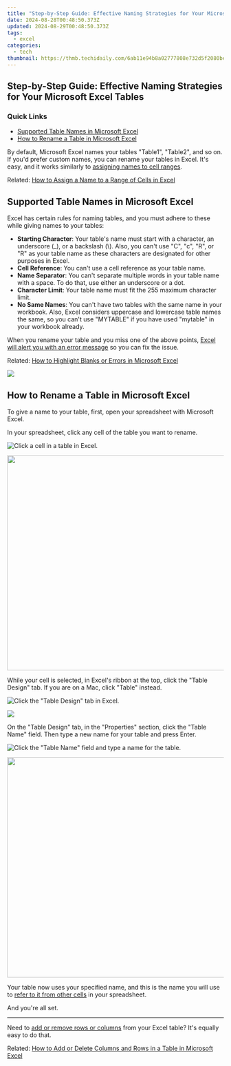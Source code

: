 ```yaml
---
title: "Step-by-Step Guide: Effective Naming Strategies for Your Microsoft Excel Tables"
date: 2024-08-28T00:48:50.373Z
updated: 2024-08-29T00:48:50.373Z
tags:
  - excel
categories:
  - tech
thumbnail: https://thmb.techidaily.com/6ab11e94b8a02777808e732d5f2080be3cb5bc04d41c7f6aa8db8cb93929f141.jpg
---
```


## Step-by-Step Guide: Effective Naming Strategies for Your Microsoft Excel Tables

### Quick Links

* [Supported Table Names in Microsoft Excel](https://android-transfer.techidaily.com/in-2024-5-ways-to-teach-you-to-transfer-files-from-poco-x6-pro-to-other-android-devices-easily-drfone-by-drfone-transfer-from-android-transfer-from-android/)
* [How to Rename a Table in Microsoft Excel](https://youtube-clips.techidaily.com/smooth-cinematography-best-stabilizers-listed/)

 By default, Microsoft Excel names your tables "Table1", "Table2", and so on. If you'd prefer custom names, you can rename your tables in Excel. It's easy, and it works similarly to [assigning names to cell ranges](https://fox-blue.techidaily.com/2024-approved-mastering-chroma-key-techniques-in-live-broadcasts/).

Related: [How to Assign a Name to a Range of Cells in Excel](https://fox-blue.techidaily.com/2024-approved-mastering-chroma-key-techniques-in-live-broadcasts/) 

##  Supported Table Names in Microsoft Excel

 Excel has certain rules for naming tables, and you must adhere to these while giving names to your tables:

* **Starting Character**: Your table's name must start with a character, an underscore (\_), or a backslash (\\). Also, you can't use "C", "c", "R", or "R" as your table name as these characters are designated for other purposes in Excel.
* **Cell Reference**: You can't use a cell reference as your table name.
* **Name Separator**: You can't separate multiple words in your table name with a space. To do that, use either an underscore or a dot.
* **Character Limit**: Your table name must fit the 255 maximum character limit.
* **No Same Names**: You can't have two tables with the same name in your workbook. Also, Excel considers uppercase and lowercase table names the same, so you can't use "MYTABLE" if you have used "mytable" in your workbook already.

 When you rename your table and you miss one of the above points, [Excel will alert you with an error message](https://ios-unlock.techidaily.com/in-2024-iphone-12-pro-asking-for-passcode-after-ios-1714-update-what-to-do-by-drfone-ios/) so you can fix the issue.

Related: [How to Highlight Blanks or Errors in Microsoft Excel](https://ios-unlock.techidaily.com/in-2024-iphone-12-pro-asking-for-passcode-after-ios-1714-update-what-to-do-by-drfone-ios/) 

<!-- affiliate ads begin -->
<a href="https://store.massmailsoftware.com/order/checkout.php?PRODS=1095219&QTY=1&AFFILIATE=108875&CART=1"><img src="https://secure.avangate.com/images/merchant/dc87c13749315c7217cdc4ac692e704c/banera_for_partners-20_%281%29.jpg" border="0"></a>
<!-- affiliate ads end -->
##  How to Rename a Table in Microsoft Excel

 To give a name to your table, first, open your spreadsheet with Microsoft Excel.

 In your spreadsheet, click any cell of the table you want to rename.

![Click a cell in a table in Excel.](https://static1.howtogeekimages.com/wordpress/wp-content/uploads/2021/11/1-select-table.png) 

<!-- affiliate ads begin -->
<a href="https://appsumo.8odi.net/c/5597632/2087407/7443" target="_top" id="2087407"><img src="//a.impactradius-go.com/display-ad/7443-2087407" border="0" alt="" width="600" height="500"/></a><img height="0" width="0" src="https://appsumo.8odi.net/i/5597632/2087407/7443" style="position:absolute;visibility:hidden;" border="0" />
<!-- affiliate ads end -->
 While your cell is selected, in Excel's ribbon at the top, click the "Table Design" tab. If you are on a Mac, click "Table" instead.

![Click the "Table Design" tab in Excel.](https://static1.howtogeekimages.com/wordpress/wp-content/uploads/2021/11/2-excel-table-design-tab.png) 

<!-- affiliate ads begin -->
<a href="https://secure.2checkout.com/order/checkout.php?PRODS=19080710&QTY=1&AFFILIATE=108875&CART=1"><img src="https://smart-seo-tool.com/images/SmartSEOAuditorBox.png" border="0"></a>
<!-- affiliate ads end -->
 On the "Table Design" tab, in the "Properties" section, click the "Table Name" field. Then type a new name for your table and press Enter.

![Click the "Table Name" field and type a name for the table.](https://static1.howtogeekimages.com/wordpress/wp-content/uploads/2021/11/3-naming-table-excel.png) 

<!-- affiliate ads begin -->
<a href="https://ephamedtechinc.pxf.io/c/5597632/2095369/26400" target="_top" id="2095369"><img src="//a.impactradius-go.com/display-ad/26400-2095369" border="0" alt="" width="1024" height="512"/></a><img height="0" width="0" src="https://imp.pxf.io/i/5597632/2095369/26400" style="position:absolute;visibility:hidden;" border="0" />
<!-- affiliate ads end -->
 Your table now uses your specified name, and this is the name you will use to [refer to it from other cells](https://extra-information.techidaily.com/in-2024-chic-coverage-for-your-portable-screen/) in your spreadsheet.

 And you're all set.

---

 Need to [add or remove rows or columns](https://fox-glue.techidaily.com/2024-approved-the-ultimate-guide-to-top-online-tools-for-perfecting-your-video-subtitles/) from your Excel table? It's equally easy to do that.

Related: [How to Add or Delete Columns and Rows in a Table in Microsoft Excel](https://fox-glue.techidaily.com/2024-approved-the-ultimate-guide-to-top-online-tools-for-perfecting-your-video-subtitles/)

<ins class="adsbygoogle"
     style="display:block"
     data-ad-format="autorelaxed"
     data-ad-client="ca-pub-7571918770474297"
     data-ad-slot="1223367746"></ins>



<ins class="adsbygoogle"
     style="display:block"
     data-ad-client="ca-pub-7571918770474297"
     data-ad-slot="8358498916"
     data-ad-format="auto"
     data-full-width-responsive="true"></ins>


